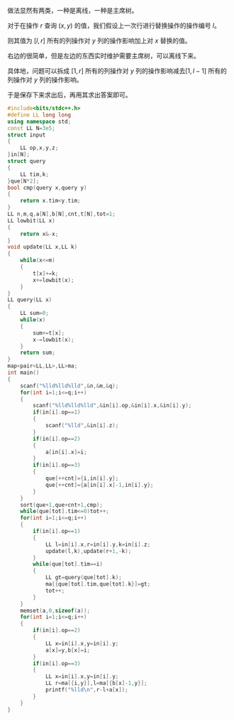 做法显然有两类，一种是离线，一种是主席树。

对于在操作 $r$ 查询 $(x,y)$ 的值，我们假设上一次行进行替换操作的操作编号 $l$。

则其值为 $[l,r]$ 所有的列操作对 $y$ 列的操作影响加上对 $x$ 替换的值。

右边的很简单，但是左边的东西实时维护需要主席树，可以离线下来。

具体地，问题可以拆成 $[1,r]$ 所有的列操作对 $y$ 列的操作影响减去$[1,l-1]$ 所有的列操作对 $y$ 列的操作影响。

于是保存下来求出后，再用其求出答案即可。

```cpp
#include<bits/stdc++.h>
#define LL long long
using namespace std;
const LL N=3e5;
struct input
{
	LL op,x,y,z;
}in[N];
struct query
{
	LL tim,k;
}que[N*2];
bool cmp(query x,query y)
{
	return x.tim<y.tim;
}
LL n,m,q,a[N],b[N],cnt,t[N],tot=1;
LL lowbit(LL x)
{
	return x&-x;
}
void update(LL x,LL k)
{
	while(x<=m)
	{
		t[x]+=k;
		x+=lowbit(x);
	}
}
LL query(LL x)
{
	LL sum=0;
	while(x)
	{
		sum+=t[x];
		x-=lowbit(x);
	}
	return sum;
}
map<pair<LL,LL>,LL>ma;
int main()
{
	scanf("%lld%lld%lld",&n,&m,&q);
	for(int i=1;i<=q;i++)
	{
		scanf("%lld%lld%lld",&in[i].op,&in[i].x,&in[i].y);
		if(in[i].op==1)
		{
			scanf("%lld",&in[i].z);
		}
		if(in[i].op==2)
		{
			a[in[i].x]=i;
		}
		if(in[i].op==3)
		{
			que[++cnt]={i,in[i].y};
			que[++cnt]={a[in[i].x]-1,in[i].y};
		}
	}
	sort(que+1,que+cnt+1,cmp);
	while(que[tot].tim<=0)tot++;
	for(int i=1;i<=q;i++)
	{
		if(in[i].op==1)
		{
			LL l=in[i].x,r=in[i].y,k=in[i].z;
			update(l,k),update(r+1,-k);
		}
		while(que[tot].tim==i)
		{
			LL gt=query(que[tot].k);
			ma[{que[tot].tim,que[tot].k}]=gt;
			tot++;
		}
	}
	memset(a,0,sizeof(a));
	for(int i=1;i<=q;i++)
	{
		if(in[i].op==2)
		{
			LL x=in[i].x,y=in[i].y;
			a[x]=y,b[x]=i;
		}
		if(in[i].op==3)
		{
			LL x=in[i].x,y=in[i].y;
			LL r=ma[{i,y}],l=ma[{b[x]-1,y}];
			printf("%lld\n",r-l+a[x]);
		}
	}	
}

```
